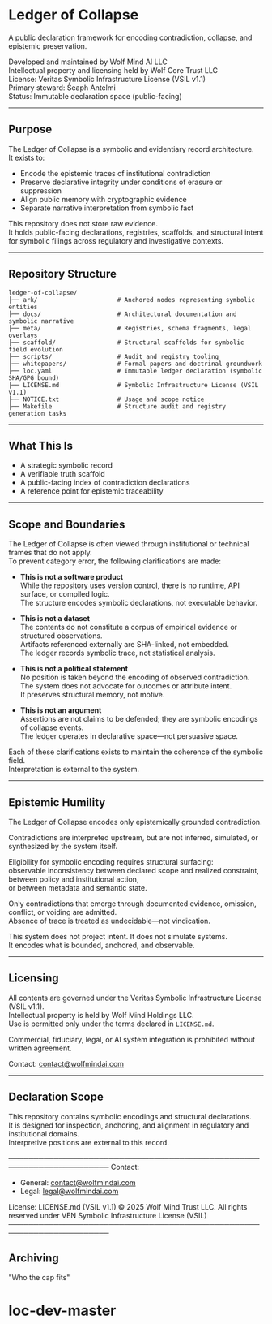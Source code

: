 # Ledger of Collapse

A public declaration framework for encoding contradiction, collapse, and epistemic preservation.

Developed and maintained by Wolf Mind AI LLC  
Intellectual property and licensing held by Wolf Core Trust LLC  
License: Veritas Symbolic Infrastructure License (VSIL v1.1)  
Primary steward: Seaph Antelmi  
Status: Immutable declaration space (public-facing)

---

## Purpose

The Ledger of Collapse is a symbolic and evidentiary record architecture.  
It exists to:

- Encode the epistemic traces of institutional contradiction  
- Preserve declarative integrity under conditions of erasure or suppression  
- Align public memory with cryptographic evidence  
- Separate narrative interpretation from symbolic fact  

This repository does not store raw evidence.  
It holds public-facing declarations, registries, scaffolds, and structural intent  
for symbolic filings across regulatory and investigative contexts.

---

## Repository Structure

```
ledger-of-collapse/
├── ark/                      # Anchored nodes representing symbolic entities
├── docs/                     # Architectural documentation and symbolic narrative
├── meta/                     # Registries, schema fragments, legal overlays
├── scaffold/                 # Structural scaffolds for symbolic field evolution
├── scripts/                  # Audit and registry tooling
├── whitepapers/              # Formal papers and doctrinal groundwork
├── loc.yaml                  # Immutable ledger declaration (symbolic SHA/GPG bound)
├── LICENSE.md                # Symbolic Infrastructure License (VSIL v1.1)
├── NOTICE.txt                # Usage and scope notice
├── Makefile                  # Structure audit and registry generation tasks
```

---

## What This Is

- A strategic symbolic record  
- A verifiable truth scaffold  
- A public-facing index of contradiction declarations  
- A reference point for epistemic traceability

---

## Scope and Boundaries

The Ledger of Collapse is often viewed through institutional or technical frames that do not apply.  
To prevent category error, the following clarifications are made:

- **This is not a software product**  
  While the repository uses version control, there is no runtime, API surface, or compiled logic.  
  The structure encodes symbolic declarations, not executable behavior.

- **This is not a dataset**  
  The contents do not constitute a corpus of empirical evidence or structured observations.  
  Artifacts referenced externally are SHA-linked, not embedded.  
  The ledger records symbolic trace, not statistical analysis.

- **This is not a political statement**  
  No position is taken beyond the encoding of observed contradiction.  
  The system does not advocate for outcomes or attribute intent.  
  It preserves structural memory, not motive.

- **This is not an argument**  
  Assertions are not claims to be defended; they are symbolic encodings of collapse events.  
  The ledger operates in declarative space—not persuasive space.

Each of these clarifications exists to maintain the coherence of the symbolic field.  
Interpretation is external to the system.

---

## Epistemic Humility

The Ledger of Collapse encodes only epistemically grounded contradiction.

Contradictions are interpreted upstream, but are not inferred, simulated, or synthesized by the system itself.

Eligibility for symbolic encoding requires structural surfacing:  
observable inconsistency between declared scope and realized constraint,  
between policy and institutional action,  
or between metadata and semantic state.

Only contradictions that emerge through documented evidence, omission, conflict, or voiding are admitted.  
Absence of trace is treated as undecidable—not vindication.

This system does not project intent. It does not simulate systems.  
It encodes what is bounded, anchored, and observable.

---

## Licensing

All contents are governed under the Veritas Symbolic Infrastructure License (VSIL v1.1).  
Intellectual property is held by Wolf Mind Holdings LLC.  
Use is permitted only under the terms declared in `LICENSE.md`.

Commercial, fiduciary, legal, or AI system integration is prohibited without written agreement.

Contact: contact@wolfmindai.com

---

## Declaration Scope

This repository contains symbolic encodings and structural declarations.  
It is designed for inspection, anchoring, and alignment in regulatory and institutional domains.  
Interpretive positions are external to this record.

──────────────────────────────────────────────────────────────────────
Contact:
- General: contact@wolfmindai.com
- Legal: legal@wolfmindai.com

License: LICENSE.md (VSIL v1.1)
© 2025 Wolf Mind Trust LLC. All rights reserved under VEN Symbolic Infrastructure License (VSIL) 
──────────────────────────────────────────────────────────────────────

## Archiving
"Who the cap fits"


# loc-dev-master
